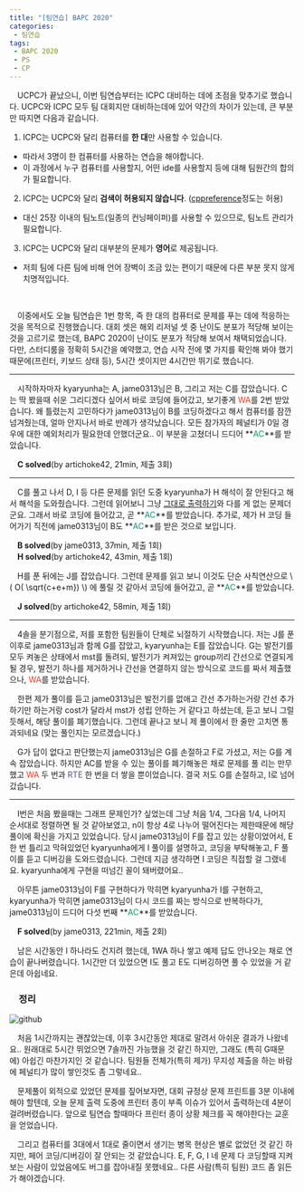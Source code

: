 ```yaml
---
title: "[팀연습] BAPC 2020"
categories:
 - 팀연습
tags:
 - BAPC 2020
 - PS
 - CP
---
```


　UCPC가 끝났으니, 이번 팀연습부터는 ICPC 대비하는 데에 초점을 맞추기로 했습니다. UCPC와 ICPC 모두 팀 대회지만 대비하는데에 있어 약간의 차이가 있는데, 큰 부분만 따지면 다음과 같습니다.

1. ICPC는 UCPC와 달리 컴퓨터를 **한 대**만 사용할 수 있습니다.
  - 따라서 3명이 한 컴퓨터를 사용하는 연습을 해야합니다.
  - 이 과정에서 누구 컴퓨터를 사용할지, 어떤 ide를 사용할지 등에 대해 팀원간의 합의가 필요합니다.
2. ICPC는 UCPC와 달리 **검색이 허용되지 않습니다**. ([cppreference](https://en.cppreference.com/w/)정도는 허용)
  - 대신 25장 이내의 팀노트(일종의 컨닝페이퍼)를 사용할 수 있으므로, 팀노트 관리가 필요합니다.
3. ICPC는 UCPC와 달리 대부분의 문제가 **영어**로 제공됩니다.
  - 저희 팀에 다른 팀에 비해 언어 장벽이 조금 있는 편이기 때문에 다른 부분 못지 않게 치명적입니다.
<br/>

　이중에서도 오늘 팀연습은 1번 항목, 즉 한 대의 컴퓨터로 문제를 푸는 데에 적응하는 것을 목적으로 진행했습니다. 대회 셋은 해외 리저널 셋 중 난이도 분포가 적당해 보이는 것을 고르기로 했는데, BAPC 2020이 난이도 분포가 적당해 보여서 채택되었습니다. 다만, 스터디룸을 정확히 5시간을 예약했고, 연습 시작 전에 몇 가지를 확인해 봐야 했기 때문에(프린터, 키보드 상태 등), 5시간 셋이지만 4시간만 뛰기로 했습니다.
<hr/>

　시작하자마자 kyaryunha는 A, jame0313님은 B, 그리고 저는 C를 잡았습니다. C는 딱 봤을때 쉬운 그리디겠다 싶어서 바로 코딩에 들어갔고, 보기좋게 <font color='#dd4124'>WA</font>를 2번 받았습니다. 왜 틀렸는지 고민하다가 jame0313님이 B를 코딩하겠다고 해서 컴퓨터를 잠깐 넘겨줬는데, 얼마 안지나서 바로 반례가 생각났습니다. 모든 참가자의 페널티가 0일 경우에 대한 예외처리가 필요한데 안했더군요.. 이 부분을 고쳤더니 드디어 **<font color='#009874'>AC</font>**를 받았습니다.

　**C solved**(by artichoke42, 21min, 제출 3회)
<hr/>

　C를 풀고 나서 D, I 등 다른 문제를 읽던 도중 kyaryunha가 H 해석이 잘 안된다고 해서 해석을 도와줬습니다. 그런데 읽어보니 그냥 [그대로 출력하기](https://www.acmicpc.net/problem/11718)와 다를 게 없는 문제더군요. 그래서 바로 코딩에 들어갔고, 곧 **<font color='#009874'>AC</font>**를 받았습니다. 추가로, 제가 H 코딩 들어가기 직전에 jame0313님이 B도 **<font color='#009874'>AC</font>**를 받은 것으로 보입니다.

　**B solved**(by jame0313, 37min, 제출 1회)  
　**H solved**(by artichoke42, 43min, 제출 1회)

　H를 푼 뒤에는 J를 잡았습니다. 그런데 문제를 읽고 보니 이것도 단순 사칙연산으로 \\( O( \sqrt{c+e+m}) \\) 에 풀릴 것 같아서 코딩에 들어갔고, 곧 **<font color='#009874'>AC</font>**를 받았습니다.

　**J solved**(by artichoke42, 58min, 제출 1회)
<hr/>

　4솔을 분기점으로, 저를 포함한 팀원들이 단체로 뇌절하기 시작했습니다. 저는 J를 푼 이후로 jame0313님과 함께 G를 잡았고, kyaryunha는 E를 잡았습니다. G는 발전기를 모두 켜놓은 상태에서 mst를 돌려되, 발전기가 켜져있는 group끼리 간선으로 연결되게 될 경우, 발전기 하나를 제거하거나 간선을 연결하지 않는 방식으로 코드를 짜서 제출했으나, <font color='#dd4124'>WA</font>를 받았습니다.

　한편 제가 풀이를 듣고 jame0313님은 발전기를 없애고 간선 추가하는거랑 간선 추가하기만 하는거랑 cost가 달라서 mst가 성립 안하는 거 같다고 하셨는데, 듣고 보니 그럴듯해서, 해당 풀이를 폐기했습니다. 그런데 끝나고 보니 제 풀이에서 한 줄만 고치면 통과되네요 (맞는 풀인지는 모르겠습니다.)

　G가 답이 없다고 판단했는지 jame0313님은 G를 손절하고 F로 가셨고, 저는 G를 계속 잡았습니다. 하지만 AC를 받을 수 있는 풀이를 폐기해놓은 채로 문제를 풀 리는 만무했고 <font color='#dd4124'>WA</font> 두 번과 <font color='#5f4b8b'>RTE</font> 한 번을 더 쌓을 뿐이었습니다. 결국 저도 G를 손절하고, I로 넘어갔습니다.
<hr/>

　I번은 처음 봤을때는 그래프 문제인가? 싶었는데 그냥 처음 1/4, 그다음 1/4, 나머지 순서대로 정렬하면 될 것 같아보였고, n이 항상 4로 나누어 떨어진다는 제한때문에 해당 풀이에 확신을 가지고 있었습니다. 당시 jame0313님이 F를 잡고 있는 상황이었어서, E 한 번 틀리고 막혀있었던 kyaryunha에게 I 풀이를 설명하고, 코딩을 부탁해놓고, F 풀이를 듣고 디버깅을 도와드렸습니다. 그런데 지금 생각하면 I 코딩은 직접할 걸 그랬네요. kyaryunha에게 구현을 떠넘긴 꼴이 돼버렸어요..

　아무튼 jame0313님이 F를 구현하다가 막히면 kyaryunha가 I를 구현하고, kyaryunha가 막히면 jame0313님이 다시 코드를 짜는 방식으로 반복하다가, jame0313님이 드디어 다섯 번째 **<font color='#009874'>AC</font>**를 받았습니다.

　**F solved**(by jame0313, 221min, 제출 2회)

　남은 시간동안 I 하나라도 건지려 했는데, 1WA 하나 쌓고 예제 답도 안나오는 채로 연습이 끝나버렸습니다. 1시간만 더 있었으면 I도 풀고 E도 디버깅하면 풀 수 있었을 거 같은데 아쉽네요.

### 　**정리**
![github](https://user-images.githubusercontent.com/51073213/131258695-e60ea2f8-6ed6-43ea-88b6-075383c88b71.png)

　처음 1시간까지는 괜찮았는데, 이후 3시간동안 제대로 말려서 아쉬운 결과가 나왔네요.. 원래대로 5시간 뛰었으면 7솔까진 가능했을 것 같긴 하지만, 그래도 (특히 G때문에) 아쉽긴 마찬가지인 것 같습니다. 팀원들 전체가(특히 제가) 무지성 제출을 하는 바람에 페널티가 많이 쌓인것도 좀 그렇네요..

　문제풀이 외적으로 있었던 문제를 짚어보자면, 대회 규정상 문제 프린트를 3분 이내에 해야 할텐데, 오늘 문제 출력 도중에 프린터 종이 부족 이슈가 있어서 출력하는데 4분이 걸려버렸습니다. 앞으로 팀연습 할때마다 프린터 종이 상황 체크를 꼭 해야한다는 교훈을 얻었습니다.

　그리고 컴퓨터를 3대에서 1대로 줄이면서 생기는 병목 현상은 별로 없었던 것 같긴 하지만, 페어 코딩/디버깅이 잘 안되는 것 같았습니다. E, F, G, I 네 문제 다 코딩할때 지켜보는 사람이 있었음에도 버그를 잡아내질 못했네요.. 다른 사람(특히 팀원) 코드 좀 읽든가 해야겠습니다.